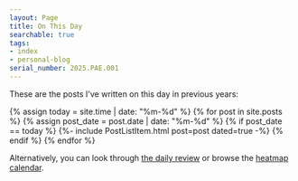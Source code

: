 ```yaml
---
layout: Page
title: On This Day
searchable: true
tags:
- index
- personal-blog
serial_number: 2025.PAE.001
---
```

These are the posts I've written on this day in previous years:

{% assign today = site.time | date: "%m-%d" %}
{% for post in site.posts %}
{% assign post_date = post.date | date: "%m-%d" %}
{% if post_date == today %}
{%- include PostListItem.html post=post dated=true -%}
{% endif %}
{% endfor %}

Alternatively, you can look through [the daily review](/notes/daily-review) or browse the [heatmap calendar](/heatcal).
